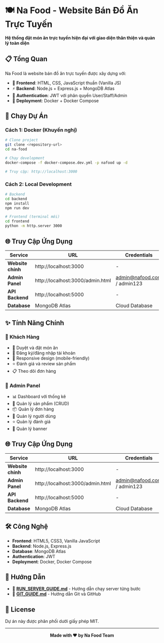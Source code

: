 # 🍽️ Na Food - Website Bán Đồ Ăn Trực Tuyến

**Hệ thống đặt món ăn trực tuyến hiện đại với giao diện thân thiện và quản lý toàn diện**

## 📋 Tổng Quan

Na Food là website bán đồ ăn trực tuyến được xây dựng với:
- 🎨 **Frontend**: HTML, CSS, JavaScript thuần (Vanilla JS)
- ⚡ **Backend**: Node.js + Express.js + MongoDB Atlas
- 🔐 **Authentication**: JWT với phân quyền User/Staff/Admin
- 🐳 **Deployment**: Docker + Docker Compose

## 🚀 Chạy Dự Án

### **Cách 1: Docker (Khuyến nghị)**
```bash
# Clone project
git clone <repository-url>
cd na-food

# Chạy development
docker-compose -f docker-compose.dev.yml -p nafood up -d

# Truy cập: http://localhost:3000
```

### **Cách 2: Local Development**
```bash
# Backend
cd backend
npm install
npm run dev

# Frontend (terminal mới)
cd frontend
python -m http.server 3000
```

## 🌐 Truy Cập Ứng Dụng

| Service | URL | Credentials |
|---------|-----|-------------|
| **Website chính** | http://localhost:3000 | - |
| **Admin Panel** | http://localhost:3000/admin.html | admin@nafood.com / admin123 |
| **API Backend** | http://localhost:5000 | - |
| **Database** | MongoDB Atlas | Cloud Database |

## ✨ Tính Năng Chính

### 👥 **Khách Hàng**
- 🛒 Duyệt và đặt món ăn
- 👤 Đăng ký/đăng nhập tài khoản
- 📱 Responsive design (mobile-friendly)
- ⭐ Đánh giá và review sản phẩm
- 📋 Theo dõi đơn hàng

### 🔧 **Admin Panel**
- 📊 Dashboard với thống kê
- 🍕 Quản lý sản phẩm (CRUD)
- 📦 Quản lý đơn hàng
- 👥 Quản lý người dùng
- ⭐ Quản lý đánh giá
- 🎨 Quản lý banner

## 🌐 Truy Cập Ứng Dụng

| Service | URL | Credentials |
|---------|-----|-------------|
| **Website chính** | http://localhost:3000 | - |
| **Admin Panel** | http://localhost:3000/admin.html | admin@nafood.com / admin123 |
| **API Backend** | http://localhost:5000 | - |
| **Database** | MongoDB Atlas | Cloud Database |

## 🛠️ Công Nghệ

- **Frontend**: HTML5, CSS3, Vanilla JavaScript
- **Backend**: Node.js, Express.js
- **Database**: MongoDB Atlas
- **Authentication**: JWT
- **Deployment**: Docker, Docker Compose

## 📖 Hướng Dẫn

- 🚀 **[RUN_SERVER_GUIDE.md](RUN_SERVER_GUIDE.md)** - Hướng dẫn chạy server từng bước
- 🔧 **[GIT_GUIDE.md](GIT_GUIDE.md)** - Hướng dẫn Git và GitHub

## 📄 License

Dự án này được phân phối dưới giấy phép MIT.

---

<div align="center">

**Made with ❤️ by Na Food Team**

</div>
